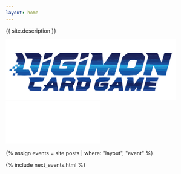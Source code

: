 ```yaml
---
layout: home
---
```


<div class="group">
  <p class="description">{{ site.description }}</p>
</div>

<div class="group games">
  <a href="/digimon">
    <img src="/logos/digimon.svg" width="450">
  </a>

  <a href="/gundam">
    <img src="/logos/gundam.png" width="250">
  </a>
</div>

{% assign events = site.posts | where: "layout", "event" %}

{% include next_events.html %}
